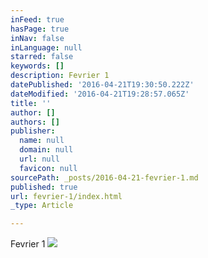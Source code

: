 ```yaml
---
inFeed: true
hasPage: true
inNav: false
inLanguage: null
starred: false
keywords: []
description: Fevrier 1
datePublished: '2016-04-21T19:30:50.222Z'
dateModified: '2016-04-21T19:28:57.065Z'
title: ''
author: []
authors: []
publisher:
  name: null
  domain: null
  url: null
  favicon: null
sourcePath: _posts/2016-04-21-fevrier-1.md
published: true
url: fevrier-1/index.html
_type: Article

---
```

Fevrier 1
![](https://the-grid-user-content.s3-us-west-2.amazonaws.com/baf4f16d-a5d9-488a-b66b-72b15886c6c9.jpg)